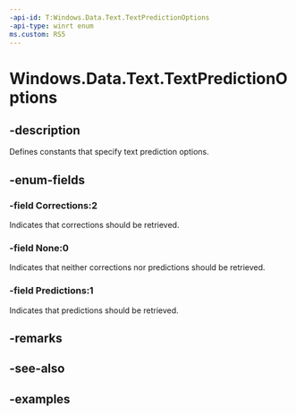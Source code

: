 ```yaml
---
-api-id: T:Windows.Data.Text.TextPredictionOptions
-api-type: winrt enum
ms.custom: RS5
---
```


<!-- Enumeration syntax.
public enum TextPredictionOptions : uint 
-->

# Windows.Data.Text.TextPredictionOptions

## -description
Defines constants that specify text prediction options.

## -enum-fields

### -field Corrections:2
Indicates that corrections should be retrieved.

### -field None:0
Indicates that neither corrections nor predictions should be retrieved.

### -field Predictions:1
Indicates that predictions should be retrieved.

## -remarks

## -see-also

## -examples

